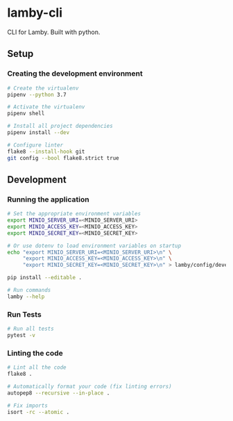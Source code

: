 # lamby-cli

CLI for Lamby. Built with python.

## Setup

### Creating the development environment

```bash
# Create the virtualenv
pipenv --python 3.7

# Activate the virtualenv
pipenv shell

# Install all project dependencies
pipenv install --dev

# Configure linter
flake8 --install-hook git
git config --bool flake8.strict true
```

## Development

### Running the application

```bash
# Set the appropriate environment variables
export MINIO_SERVER_URI=<MINIO_SERVER_URI>
export MINIO_ACCESS_KEY=<MINIO_ACCESS_KEY>
export MINIO_SECRET_KEY=<MINIO_SECRET_KEY>
```

```bash
# Or use dotenv to load environment variables on startup
echo "export MINIO_SERVER_URI=<MINIO_SERVER_URI>\n" \
     "export MINIO_ACCESS_KEY=<MINIO_ACCESS_KEY>\n" \
     "export MINIO_SECRET_KEY=<MINIO_SECRET_KEY>\n" > lamby/config/development.env
```

```bash
pip install --editable .

# Run commands
lamby --help
```

### Run Tests

```bash
# Run all tests
pytest -v
```

### Linting the code

```bash
# Lint all the code
flake8 .
```

```bash
# Automatically format your code (fix linting errors)
autopep8 --recursive --in-place .
```

```bash
# Fix imports
isort -rc --atomic .
```
